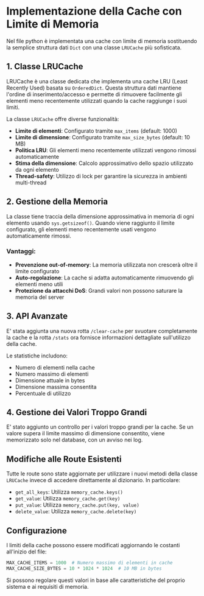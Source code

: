 # Implementazione della Cache con Limite di Memoria

Nel file python è implementata una cache con limite di memoria sostituendo la semplice struttura dati `Dict` con una classe `LRUCache` più sofisticata. 

## 1. Classe LRUCache

LRUCache è una classe dedicata che implementa una cache LRU (Least Recently Used) basata su `OrderedDict`. Questa struttura dati mantiene l'ordine di inserimento/accesso e permette di rimuovere facilmente gli elementi meno recentemente utilizzati quando la cache raggiunge i suoi limiti.

La classe `LRUCache` offre diverse funzionalità:

- **Limite di elementi**: Configurato tramite `max_items` (default: 1000)
- **Limite di dimensione**: Configurato tramite `max_size_bytes` (default: 10 MB)
- **Politica LRU**: Gli elementi meno recentemente utilizzati vengono rimossi automaticamente
- **Stima della dimensione**: Calcolo approssimativo dello spazio utilizzato da ogni elemento
- **Thread-safety**: Utilizzo di lock per garantire la sicurezza in ambienti multi-thread

## 2. Gestione della Memoria

La classe tiene traccia della dimensione approssimativa in memoria di ogni elemento usando `sys.getsizeof()`. Quando viene raggiunto il limite configurato, gli elementi meno recentemente usati vengono automaticamente rimossi.

### Vantaggi:
- **Prevenzione out-of-memory**: La memoria utilizzata non crescerà oltre il limite configurato
- **Auto-regolazione**: La cache si adatta automaticamente rimuovendo gli elementi meno utili
- **Protezione da attacchi DoS**: Grandi valori non possono saturare la memoria del server

## 3. API Avanzate

E' stata aggiunta una nuova rotta `/clear-cache` per svuotare completamente la cache e la rotta `/stats` ora fornisce informazioni dettagliate sull'utilizzo della cache.

Le statistiche includono:
- Numero di elementi nella cache
- Numero massimo di elementi
- Dimensione attuale in bytes
- Dimensione massima consentita
- Percentuale di utilizzo

## 4. Gestione dei Valori Troppo Grandi

E' stato aggiunto un controllo per i valori troppo grandi per la cache. Se un valore supera il limite massimo di dimensione consentito, viene memorizzato solo nel database, con un avviso nei log.

## Modifiche alle Route Esistenti

Tutte le route sono state aggiornate per utilizzare i nuovi metodi della classe `LRUCache` invece di accedere direttamente al dizionario. In particolare:

- `get_all_keys`: Utilizza `memory_cache.keys()`
- `get_value`: Utilizza `memory_cache.get(key)`
- `put_value`: Utilizza `memory_cache.put(key, value)`
- `delete_value`: Utilizza `memory_cache.delete(key)`

## Configurazione

I limiti della cache possono essere modificati aggiornando le costanti all'inizio del file:

```python
MAX_CACHE_ITEMS = 1000  # Numero massimo di elementi in cache
MAX_CACHE_SIZE_BYTES = 10 * 1024 * 1024  # 10 MB in bytes
```

Si possono regolare questi valori in base alle caratteristiche del proprio sistema e ai requisiti di memoria.
